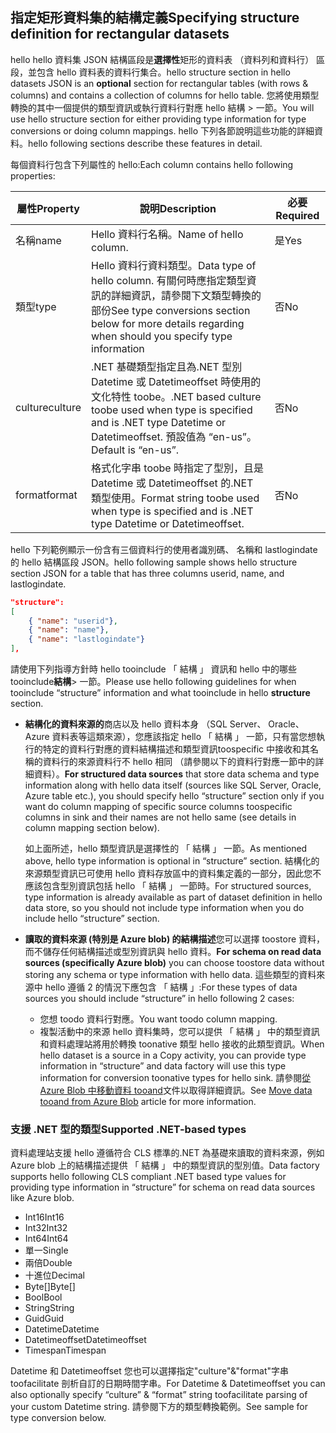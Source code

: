 ## <a name="specifying-structure-definition-for-rectangular-datasets"></a><span data-ttu-id="abc01-101">指定矩形資料集的結構定義</span><span class="sxs-lookup"><span data-stu-id="abc01-101">Specifying structure definition for rectangular datasets</span></span>
<span data-ttu-id="abc01-102">hello hello 資料集 JSON 結構區段是**選擇性**矩形的資料表 （資料列和資料行） 區段，並包含 hello 資料表的資料行集合。</span><span class="sxs-lookup"><span data-stu-id="abc01-102">hello structure section in hello datasets JSON is an **optional** section for rectangular tables (with rows & columns) and contains a collection of columns for hello table.</span></span> <span data-ttu-id="abc01-103">您將使用類型轉換的其中一個提供的類型資訊或執行資料行對應 hello 結構 > 一節。</span><span class="sxs-lookup"><span data-stu-id="abc01-103">You will use hello structure section for either providing type information for type conversions or doing column mappings.</span></span> <span data-ttu-id="abc01-104">hello 下列各節說明這些功能的詳細資料。</span><span class="sxs-lookup"><span data-stu-id="abc01-104">hello following sections describe these features in detail.</span></span> 

<span data-ttu-id="abc01-105">每個資料行包含下列屬性的 hello:</span><span class="sxs-lookup"><span data-stu-id="abc01-105">Each column contains hello following properties:</span></span>

| <span data-ttu-id="abc01-106">屬性</span><span class="sxs-lookup"><span data-stu-id="abc01-106">Property</span></span> | <span data-ttu-id="abc01-107">說明</span><span class="sxs-lookup"><span data-stu-id="abc01-107">Description</span></span> | <span data-ttu-id="abc01-108">必要</span><span class="sxs-lookup"><span data-stu-id="abc01-108">Required</span></span> |
| --- | --- | --- |
| <span data-ttu-id="abc01-109">名稱</span><span class="sxs-lookup"><span data-stu-id="abc01-109">name</span></span> |<span data-ttu-id="abc01-110">Hello 資料行名稱。</span><span class="sxs-lookup"><span data-stu-id="abc01-110">Name of hello column.</span></span> |<span data-ttu-id="abc01-111">是</span><span class="sxs-lookup"><span data-stu-id="abc01-111">Yes</span></span> |
| <span data-ttu-id="abc01-112">類型</span><span class="sxs-lookup"><span data-stu-id="abc01-112">type</span></span> |<span data-ttu-id="abc01-113">Hello 資料行資料類型。</span><span class="sxs-lookup"><span data-stu-id="abc01-113">Data type of hello column.</span></span> <span data-ttu-id="abc01-114">有關何時應指定類型資訊的詳細資訊，請參閱下文類型轉換的部份</span><span class="sxs-lookup"><span data-stu-id="abc01-114">See type conversions section below for more details regarding when should you specify type information</span></span> |<span data-ttu-id="abc01-115">否</span><span class="sxs-lookup"><span data-stu-id="abc01-115">No</span></span> |
| <span data-ttu-id="abc01-116">culture</span><span class="sxs-lookup"><span data-stu-id="abc01-116">culture</span></span> |<span data-ttu-id="abc01-117">.NET 基礎類型指定且為.NET 型別 Datetime 或 Datetimeoffset 時使用的文化特性 toobe。</span><span class="sxs-lookup"><span data-stu-id="abc01-117">.NET based culture toobe used when type is specified and is .NET type Datetime or Datetimeoffset.</span></span> <span data-ttu-id="abc01-118">預設值為 “en-us”。</span><span class="sxs-lookup"><span data-stu-id="abc01-118">Default is “en-us”.</span></span> |<span data-ttu-id="abc01-119">否</span><span class="sxs-lookup"><span data-stu-id="abc01-119">No</span></span> |
| <span data-ttu-id="abc01-120">format</span><span class="sxs-lookup"><span data-stu-id="abc01-120">format</span></span> |<span data-ttu-id="abc01-121">格式化字串 toobe 時指定了型別，且是 Datetime 或 Datetimeoffset 的.NET 類型使用。</span><span class="sxs-lookup"><span data-stu-id="abc01-121">Format string toobe used when type is specified and is .NET type Datetime or Datetimeoffset.</span></span> |<span data-ttu-id="abc01-122">否</span><span class="sxs-lookup"><span data-stu-id="abc01-122">No</span></span> |

<span data-ttu-id="abc01-123">hello 下列範例顯示一份含有三個資料行的使用者識別碼、 名稱和 lastlogindate 的 hello 結構區段 JSON。</span><span class="sxs-lookup"><span data-stu-id="abc01-123">hello following sample shows hello structure section JSON for a table that has three columns userid, name, and lastlogindate.</span></span>

```json
"structure": 
[
    { "name": "userid"},
    { "name": "name"},
    { "name": "lastlogindate"}
],
```

<span data-ttu-id="abc01-124">請使用下列指導方針時 hello tooinclude 「 結構 」 資訊和 hello 中的哪些 tooinclude**結構**> 一節。</span><span class="sxs-lookup"><span data-stu-id="abc01-124">Please use hello following guidelines for when tooinclude “structure” information and what tooinclude in hello **structure** section.</span></span>

* <span data-ttu-id="abc01-125">**結構化的資料來源的**商店以及 hello 資料本身 （SQL Server、 Oracle、 Azure 資料表等這類來源），您應該指定 hello 「 結構 」 一節，只有當您想執行的特定的資料行對應的資料結構描述和類型資訊toospecific 中接收和其名稱的資料行的來源資料行不 hello 相同 （請參閱以下的資料行對應一節中的詳細資料）。</span><span class="sxs-lookup"><span data-stu-id="abc01-125">**For structured data sources** that store data schema and type information along with hello data itself (sources like SQL Server, Oracle, Azure table etc.), you should specify hello “structure” section only if you want do column mapping of specific source columns toospecific columns in sink and their names are not hello same (see details in column mapping section below).</span></span> 
  
    <span data-ttu-id="abc01-126">如上面所述，hello 類型資訊是選擇性的 「 結構 」 一節。</span><span class="sxs-lookup"><span data-stu-id="abc01-126">As mentioned above, hello type information is optional in “structure” section.</span></span> <span data-ttu-id="abc01-127">結構化的來源類型資訊已可使用 hello 資料存放區中的資料集定義的一部分，因此您不應該包含型別資訊包括 hello 「 結構 」 一節時。</span><span class="sxs-lookup"><span data-stu-id="abc01-127">For structured sources, type information is already available as part of dataset definition in hello data store, so you should not include type information when you do include hello “structure” section.</span></span>
* <span data-ttu-id="abc01-128">**讀取的資料來源 (特別是 Azure blob) 的結構描述**您可以選擇 toostore 資料，而不儲存任何結構描述或型別資訊與 hello 資料。</span><span class="sxs-lookup"><span data-stu-id="abc01-128">**For schema on read data sources (specifically Azure blob)**  you can choose toostore data without storing any schema or type information with hello data.</span></span> <span data-ttu-id="abc01-129">這些類型的資料來源中 hello 遵循 2 的情況下應包含 「 結構 」:</span><span class="sxs-lookup"><span data-stu-id="abc01-129">For these types of data sources you should include “structure” in hello following 2 cases:</span></span>
  * <span data-ttu-id="abc01-130">您想 toodo 資料行對應。</span><span class="sxs-lookup"><span data-stu-id="abc01-130">You want toodo column mapping.</span></span>
  * <span data-ttu-id="abc01-131">複製活動中的來源 hello 資料集時，您可以提供 「 結構 」 中的類型資訊和資料處理站將用於轉換 toonative 類型 hello 接收的此類型資訊。</span><span class="sxs-lookup"><span data-stu-id="abc01-131">When hello dataset is a source in a Copy activity, you can provide type information in “structure” and data factory will use this type information for conversion toonative types for hello sink.</span></span> <span data-ttu-id="abc01-132">請參閱[從 Azure Blob 中移動資料 tooand](../articles/data-factory/data-factory-azure-blob-connector.md)文件以取得詳細資訊。</span><span class="sxs-lookup"><span data-stu-id="abc01-132">See [Move data tooand from Azure Blob](../articles/data-factory/data-factory-azure-blob-connector.md) article for more information.</span></span>

### <a name="supported-net-based-types"></a><span data-ttu-id="abc01-133">支援 .NET 型的類型</span><span class="sxs-lookup"><span data-stu-id="abc01-133">Supported .NET-based types</span></span>
<span data-ttu-id="abc01-134">資料處理站支援 hello 遵循符合 CLS 標準的.NET 為基礎來讀取的資料來源，例如 Azure blob 上的結構描述提供 「 結構 」 中的類型資訊的型別值。</span><span class="sxs-lookup"><span data-stu-id="abc01-134">Data factory supports hello following CLS compliant .NET based type values for providing type information in “structure” for schema on read data sources like Azure blob.</span></span>

* <span data-ttu-id="abc01-135">Int16</span><span class="sxs-lookup"><span data-stu-id="abc01-135">Int16</span></span>
* <span data-ttu-id="abc01-136">Int32</span><span class="sxs-lookup"><span data-stu-id="abc01-136">Int32</span></span> 
* <span data-ttu-id="abc01-137">Int64</span><span class="sxs-lookup"><span data-stu-id="abc01-137">Int64</span></span>
* <span data-ttu-id="abc01-138">單一</span><span class="sxs-lookup"><span data-stu-id="abc01-138">Single</span></span>
* <span data-ttu-id="abc01-139">兩倍</span><span class="sxs-lookup"><span data-stu-id="abc01-139">Double</span></span>
* <span data-ttu-id="abc01-140">十進位</span><span class="sxs-lookup"><span data-stu-id="abc01-140">Decimal</span></span>
* <span data-ttu-id="abc01-141">Byte[]</span><span class="sxs-lookup"><span data-stu-id="abc01-141">Byte[]</span></span>
* <span data-ttu-id="abc01-142">Bool</span><span class="sxs-lookup"><span data-stu-id="abc01-142">Bool</span></span>
* <span data-ttu-id="abc01-143">String</span><span class="sxs-lookup"><span data-stu-id="abc01-143">String</span></span> 
* <span data-ttu-id="abc01-144">Guid</span><span class="sxs-lookup"><span data-stu-id="abc01-144">Guid</span></span>
* <span data-ttu-id="abc01-145">Datetime</span><span class="sxs-lookup"><span data-stu-id="abc01-145">Datetime</span></span>
* <span data-ttu-id="abc01-146">Datetimeoffset</span><span class="sxs-lookup"><span data-stu-id="abc01-146">Datetimeoffset</span></span>
* <span data-ttu-id="abc01-147">Timespan</span><span class="sxs-lookup"><span data-stu-id="abc01-147">Timespan</span></span> 

<span data-ttu-id="abc01-148">Datetime 和 Datetimeoffset 您也可以選擇指定"culture"&"format"字串 toofacilitate 剖析自訂的日期時間字串。</span><span class="sxs-lookup"><span data-stu-id="abc01-148">For Datetime & Datetimeoffset you can also optionally specify “culture” & “format” string toofacilitate parsing of your custom Datetime string.</span></span> <span data-ttu-id="abc01-149">請參閱下方的類型轉換範例。</span><span class="sxs-lookup"><span data-stu-id="abc01-149">See sample for type conversion below.</span></span>

